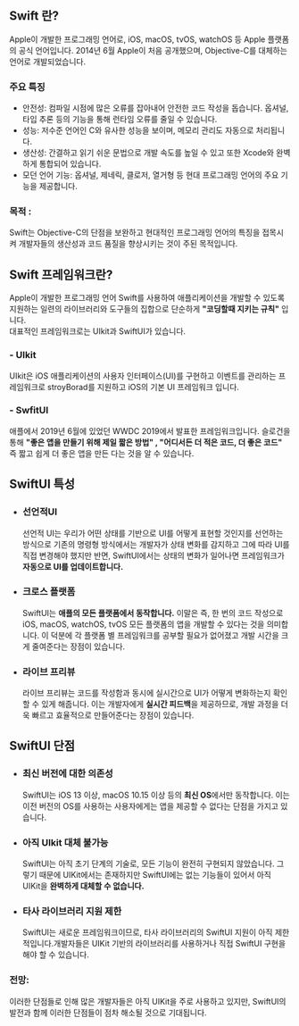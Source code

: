 ## Swift 란?
Apple이 개발한 프로그래밍 언어로, iOS, macOS, tvOS, watchOS 등 Apple 플랫폼의 공식 언어입니다. 2014년 6월 Apple이 처음 공개했으며, Objective-C를 대체하는 언어로 개발되었습니다.

### 주요 특징
- 안전성: 컴파일 시점에 많은 오류를 잡아내어 안전한 코드 작성을 돕습니다. 옵셔널, 타입 추론 등의 기능을 통해 런타임 오류를 줄일 수 있습니다.
- 성능: 저수준 언어인 C와 유사한 성능을 보이며, 메모리 관리도 자동으로 처리됩니다.
- 생산성: 간결하고 읽기 쉬운 문법으로 개발 속도를 높일 수 있고 또한 Xcode와 완벽하게 통합되어 있습니다.
- 모던 언어 기능: 옵셔널, 제네릭, 클로저, 열거형 등 현대 프로그래밍 언어의 주요 기능을 제공합니다.

### 목적 :
Swift는 Objective-C의 단점을 보완하고 현대적인 프로그래밍 언어의 특징을 접목시켜 개발자들의 생산성과 코드 품질을 향상시키는 것이 주된 목적입니다.

## Swift 프레임워크란?
 Apple이 개발한 프로그래밍 언어 Swift를 사용하여 애플리케이션을 개발할 수 있도록 지원하는 일련의 라이브러리와 도구들의 집합으로
 단순하게 **"코딩할때 지키는 규칙"** 입니다.  
 대표적인 프레임워크로는 UIkit과 SwiftUI가 있습니다.

 ### - UIkit

   UIkit은 iOS 애플리케이션의 사용자 인터페이스(UI)를 구현하고 이벤트를 관리하는 프레임워크로 stroyBorad를 지원하고 iOS의 기본 UI 프레임워크 입니다.
    

 ### - SwfitUI
 애플에서 2019년 6월에 있었던 WWDC 2019에서 발표한 프레임워크입니다.
 슬로건을 통해 
 **"좋은 앱을 만들기 위해 제일 짧은 방법" , "어디서든 더 적은 코드, 더 좋은 코드"**
즉 짧고 쉽게 더 좋은 앱을 만든 다는 것을 알 수 있습니다.

## SwiftUI 특성

- ### 선언적UI  
  선언적 UI는 우리가 어떤 상태를 기반으로 UI를 어떻게 표현할 것인지를 선언하는 방식으로 기존의 명령형 방식에서는 개발자가 상태 변화를 감지하고 그에 따라 UI를 직접 변경해야 했지만 반면, SwiftUI에서는 상태의 변화가 일어나면 프레임워크가 **자동으로 UI를 업데이트합니다.**

- ### 크로스 플랫폼
  SwiftUI는 **애플의 모든 플랫폼에서 동작합니다.** 이말은 즉, 한 번의 코드 작성으로 iOS, macOS, watchOS, tvOS 모든 플랫폼의 앱을 개발할 수 있다는 것을 의미합니다. 이 덕분에 각 플랫폼 별 프레임워크를 공부할 필요가 없어졌고 개발 시간을 크게 줄여준다는 장점이 있습니다.

- ### 라이브 프리뷰
  라이브 프리뷰는 코드를 작성함과 동시에 실시간으로 UI가 어떻게 변화하는지 확인할 수 있게 해줍니다. 이는 개발자에게 **실시간 피드백**을 제공하므로, 개발 과정을 더욱 빠르고 효율적으로 만들어준다는 장점이 있습니다.

## SwiftUI 단점
- ### 최신 버전에 대한 의존성
  SwiftUI는 iOS 13 이상, macOS 10.15 이상 등의 **최신 OS**에서만 동작합니다. 이는 이전 버전의 OS를 사용하는 사용자에게는 앱을 제공할 수 없다는 단점을 가지고 있습니다.
- ### 아직 UIkit 대체 불가능
  SwiftUI는 아직 초기 단계의 기술로, 모든 기능이 완전히 구현되지 않았습니다. 그렇기 때문에 UIKit에서는 존재하지만 SwiftUI에는 없는 기능들이 있어서 아직 UIKit을 **완벽하게 대체할 수 없습니다.**

- ### 타사 라이브러리 지원 제한
   SwiftUI는 새로운 프레임워크이므로, 타사 라이브러리의 SwiftUI 지원이 아직 제한적입니다.개발자들은 UIKit 기반의 라이브러리를 사용하거나 직접 SwiftUI 구현을 해야 할 수 있습니다.

### 전망: 
   이러한 단점들로 인해 많은 개발자들은 아직 UIKit을 주로 사용하고 있지만, SwiftUI의 발전과 함께 이러한 단점들이 점차 해소될 것으로 기대됩니다.
 